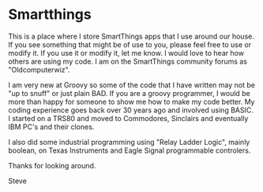 # Smartthings

This is a place where I store SmartThings apps that I use around our house.  If you see something that might be of use to you, please feel free to use or modify it.  If you use it or modify it, let me know.  I would love to hear how others are using my code.  I am on the SmartThings community forums as "Oldcomputerwiz".

I am very new at Groovy so some of the code that I have written may not be  "up to snuff" or just plain BAD.  If you are a groovy programmer, I would be more than happy for someone to show me how to make my code better.  My coding experience goes back over 30 years ago and involved using BASIC.  I started on a TRS80 and moved to Commodores, Sinclairs and eventually IBM PC's and their clones.  

I also did some industrial programming using "Relay Ladder Logic", mainly boolean, on Texas Instruments and Eagle Signal programmable controlers.

Thanks for looking around.

Steve
